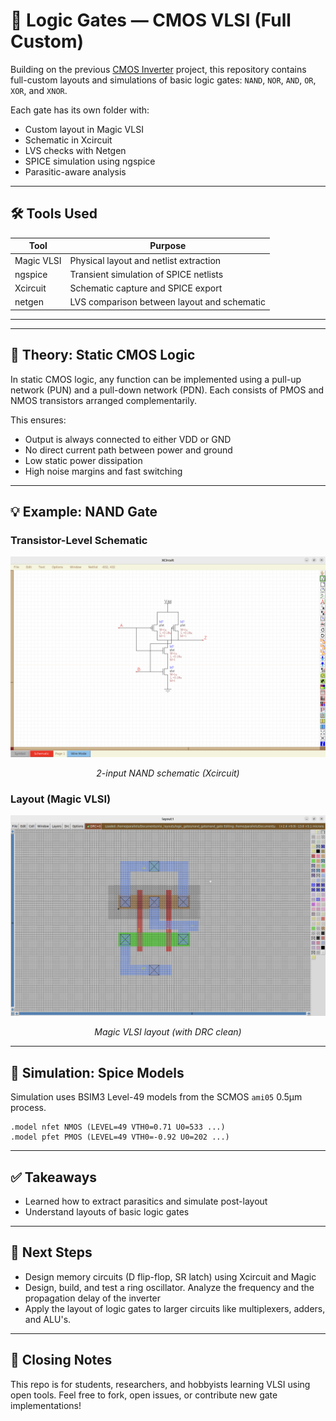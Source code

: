 # 🔲 Logic Gates — CMOS VLSI (Full Custom)

Building on the previous [CMOS Inverter](../Inverter) project, this repository contains full-custom layouts and simulations of basic logic gates: `NAND`, `NOR`, `AND`, `OR`, `XOR`, and `XNOR`.

Each gate has its own folder with:
- Custom layout in Magic VLSI
- Schematic in Xcircuit
- LVS checks with Netgen
- SPICE simulation using ngspice
- Parasitic-aware analysis

---

## 🛠 Tools Used

| Tool        | Purpose                                 |
|-------------|-----------------------------------------|
| Magic VLSI  | Physical layout and netlist extraction  |
| ngspice     | Transient simulation of SPICE netlists  |
| Xcircuit    | Schematic capture and SPICE export      |
| netgen      | LVS comparison between layout and schematic |

---


---

## 🧠 Theory: Static CMOS Logic

In static CMOS logic, any function can be implemented using a pull-up network (PUN) and a pull-down network (PDN). Each consists of PMOS and NMOS transistors arranged complementarily.

This ensures:
- Output is always connected to either VDD or GND
- No direct current path between power and ground
- Low static power dissipation
- High noise margins and fast switching

---

## 💡 Example: NAND Gate

### Transistor-Level Schematic

<p align="center">
  <img src="./NAND/NAND_Schematic.png" width="600" />
</p>
<p align="center"><em>2-input NAND schematic (Xcircuit)</em></p>

### Layout (Magic VLSI)

<p align="center">
  <img src="./NAND/NAND_Layout.png" width="600" />
</p>
<p align="center"><em>Magic VLSI layout (with DRC clean)</em></p>

---

## 🧪 Simulation: Spice Models

Simulation uses BSIM3 Level-49 models from the SCMOS `ami05` 0.5µm process.

```spice
.model nfet NMOS (LEVEL=49 VTH0=0.71 U0=533 ...)
.model pfet PMOS (LEVEL=49 VTH0=-0.92 U0=202 ...)
```
---

## ✅ Takeaways
- Learned how to extract parasitics and simulate post-layout
- Understand layouts of basic logic gates

---

## 🚀 Next Steps
- Design memory circuits (D flip-flop, SR latch) using Xcircuit and Magic
- Design, build, and test a ring oscillator. Analyze the frequency and the propagation delay of the inverter
- Apply the layout of logic gates to larger circuits like multiplexers, adders, and ALU's.

---

## 🙌 Closing Notes
This repo is for students, researchers, and hobbyists learning VLSI using open tools.
Feel free to fork, open issues, or contribute new gate implementations!

